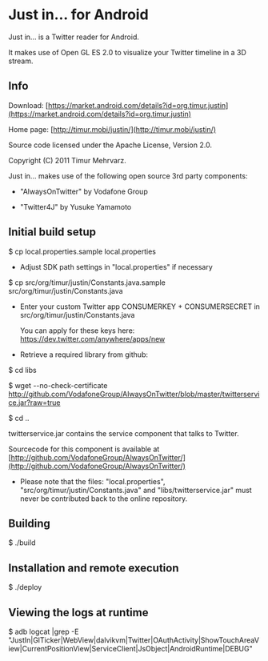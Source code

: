 
Just in... for Android
======================

Just in... is a Twitter reader for Android. 

It makes use of Open GL ES 2.0 to visualize your Twitter timeline in a 3D stream.

Info
----

Download: [https://market.android.com/details?id=org.timur.justin](https://market.android.com/details?id=org.timur.justin)

Home page: [http://timur.mobi/justin/](http://timur.mobi/justin/)

Source code licensed under the Apache License, Version 2.0.

Copyright (C) 2011 Timur Mehrvarz.

Just in... makes use of the following open source 3rd party components:

- "AlwaysOnTwitter" by Vodafone Group 

- "Twitter4J" by Yusuke Yamamoto


Initial build setup
-------------------

$ cp local.properties.sample local.properties

- Adjust SDK path settings in "local.properties" if necessary

$ cp src/org/timur/justin/Constants.java.sample src/org/timur/justin/Constants.java

- Enter your custom Twitter app CONSUMERKEY + CONSUMERSECRET in 
  src/org/timur/justin/Constants.java
  
  You can apply for these keys here: https://dev.twitter.com/anywhere/apps/new

- Retrieve a required library from github:
  
$ cd libs

$ wget --no-check-certificate http://github.com/VodafoneGroup/AlwaysOnTwitter/blob/master/twitterservice.jar?raw=true

$ cd ..

  twitterservice.jar contains the service component that talks to Twitter.
  
  Sourcecode for this component is available at [http://github.com/VodafoneGroup/AlwaysOnTwitter/](http://github.com/VodafoneGroup/AlwaysOnTwitter/)
  
- Please note that the files: "local.properties", "src/org/timur/justin/Constants.java" and "libs/twitterservice.jar"
  must never be contributed back to the online repository.


Building
--------

$ ./build


Installation and remote execution
---------------------------------

$ ./deploy


Viewing the logs at runtime
---------------------------

$ adb logcat |grep -E "JustIn|GlTicker|WebView|dalvikvm|Twitter|OAuthActivity|ShowTouchAreaView|CurrentPositionView|ServiceClient|JsObject|AndroidRuntime|DEBUG"


